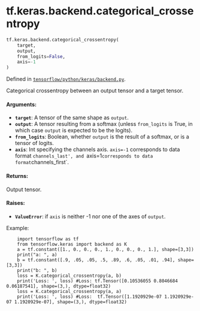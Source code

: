 <div itemscope itemtype="http://developers.google.com/ReferenceObject">
<meta itemprop="name" content="tf.keras.backend.categorical_crossentropy" />
<meta itemprop="path" content="Stable" />
</div>

# tf.keras.backend.categorical_crossentropy

``` python
tf.keras.backend.categorical_crossentropy(
    target,
    output,
    from_logits=False,
    axis=-1
)
```



Defined in [`tensorflow/python/keras/backend.py`](/code/stable/tensorflow/python/keras/backend.py).

Categorical crossentropy between an output tensor and a target tensor.

#### Arguments:

* <b>`target`</b>: A tensor of the same shape as `output`.
* <b>`output`</b>: A tensor resulting from a softmax
        (unless `from_logits` is True, in which
        case `output` is expected to be the logits).
* <b>`from_logits`</b>: Boolean, whether `output` is the
        result of a softmax, or is a tensor of logits.
* <b>`axis`</b>: Int specifying the channels axis. `axis=-1` corresponds to data
        format `channels_last', and `axis=1` corresponds to data format
        `channels_first`.


#### Returns:

Output tensor.


#### Raises:

* <b>`ValueError`</b>: if `axis` is neither -1 nor one of the axes of `output`.

Example:
```python:
    import tensorflow as tf
    from tensorflow.keras import backend as K
    a = tf.constant([1., 0., 0., 0., 1., 0., 0., 0., 1.], shape=[3,3])
    print("a: ", a)
    b = tf.constant([.9, .05, .05, .5, .89, .6, .05, .01, .94], shape=[3,3])
    print("b: ", b)
    loss = K.categorical_crossentropy(a, b)
    print('Loss: ', loss) #Loss: tf.Tensor([0.10536055 0.8046684  0.06187541], shape=(3,), dtype=float32)
    loss = K.categorical_crossentropy(a, a)
    print('Loss: ', loss) #Loss:  tf.Tensor([1.1920929e-07 1.1920929e-07 1.1920929e-07], shape=(3,), dtype=float32)
```